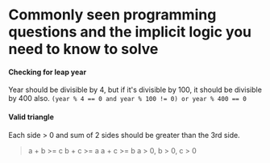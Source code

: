 # Commonly seen programming questions and the implicit logic you need to know to solve

#### Checking for leap year
Year should be divisible by 4, but if it's divisible by 100, it should be divisible by 400 also. 
``` (year % 4 == 0 and year % 100 != 0) or year % 400 == 0 ```

#### Valid triangle
Each side > 0 and sum of 2 sides should be greater than the 3rd side.
> a + b >= c
> b + c >= a
> a + c >= b
> a > 0, b > 0, c > 0